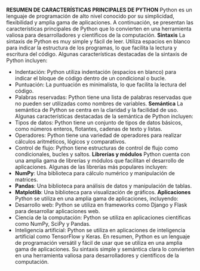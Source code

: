 **RESUMEN DE CARACTERÍSTICAS PRINCIPALES DE PYTHON**
Python es un lenguaje de programación de alto nivel conocido por su simplicidad, flexibilidad y amplia gama de aplicaciones. A continuación, se presentan las características principales de Python que lo convierten en una herramienta valiosa para desarrolladores y científicos de la computación.
**Sintaxis**
La sintaxis de Python es muy simple y fácil de leer. Utiliza espacios en blanco para indicar la estructura de los programas, lo que facilita la lectura y escritura del código. Algunas características destacadas de la sintaxis de Python incluyen:
* Indentación: Python utiliza indentación (espacios en blanco) para indicar el bloque de código dentro de un condicional o bucle.
* Puntuación: La puntuación es minimalista, lo que facilita la lectura del código.
* Palabras reservadas: Python tiene una lista de palabras reservadas que no pueden ser utilizadas como nombres de variables.
**Semántica**
La semántica de Python se centra en la claridad y la facilidad de uso. Algunas características destacadas de la semántica de Python incluyen:
* Tipos de datos: Python tiene un conjunto de tipos de datos básicos, como números enteros, flotantes, cadenas de texto y listas.
* Operadores: Python tiene una variedad de operadores para realizar cálculos aritméticos, lógicos y comparativos.
* Control de flujo: Python tiene estructuras de control de flujo como condicionales, bucles y saltos.
**Librerías y módulos**
Python cuenta con una amplia gama de librerías y módulos que facilitan el desarrollo de aplicaciones. Algunas de las librerías más populares incluyen:
* **NumPy**: Una biblioteca para cálculo numérico y manipulación de matrices.
* **Pandas**: Una biblioteca para análisis de datos y manipulación de tablas.
* **Matplotlib**: Una biblioteca para visualización de gráficos.
**Aplicaciones**
Python se utiliza en una amplia gama de aplicaciones, incluyendo:
* Desarrollo web: Python se utiliza en frameworks como Django y Flask para desarrollar aplicaciones web.
* Ciencia de la computación: Python se utiliza en aplicaciones científicas como NumPy, SciPy y Pandas.
* Inteligencia artificial: Python se utiliza en aplicaciones de inteligencia artificial como TensorFlow y Keras.
En resumen, Python es un lenguaje de programación versátil y fácil de usar que se utiliza en una amplia gama de aplicaciones. Su sintaxis simple y semántica clara lo convierten en una herramienta valiosa para desarrolladores y científicos de la computación.